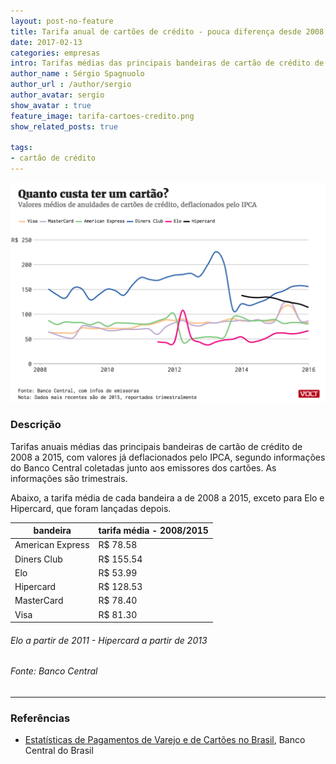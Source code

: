 ```yaml
---
layout: post-no-feature
title: Tarifa anual de cartões de crédito - pouca diferença desde 2008
date: 2017-02-13
categories: empresas
intro: Tarifas médias das principais bandeiras de cartão de crédito de 2008 a 2015
author_name : Sérgio Spagnuolo
author_url : /author/sergio
author_avatar: sergio
show_avatar : true
feature_image: tarifa-cartoes-credito.png
show_related_posts: true

tags:
- cartão de crédito
---
```


![Gráfico empresas industriais IBGE](/graf/tarifa-cartoes-credito.png)

### Descrição
Tarifas anuais médias das principais bandeiras de cartão de crédito de 2008 a 2015, com valores já deflacionados pelo IPCA, segundo informações do Banco Central coletadas junto aos emissores dos cartões. As informações são trimestrais.

Abaixo, a tarifa média de cada bandeira a de 2008 a 2015, exceto para Elo e Hipercard, que foram lançadas depois.


| bandeira         | tarifa média - 2008/2015 |
|------------------|--------------------------|
| American Express | R$ 78.58                 |
| Diners Club      | R$ 155.54                |
| Elo              | R$ 53.99                 |
| Hipercard        | R$ 128.53                |
| MasterCard       | R$  78.40                |
| Visa             | R$ 81.30                 |

###### *Elo a partir de 2011 - Hipercard a partir de 2013*

###### *Fonte: Banco Central*

---

### Referências


* [Estatísticas de Pagamentos de Varejo e de Cartões no Brasil](http://www.bcb.gov.br/?SPBADENDOS), Banco Central do Brasil
